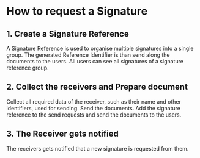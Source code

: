 # How to request a Signature

## 1. Create a Signature Reference

A Signature Reference is used to organise multiple signatures into a single group. The generated Reference Identifier is than send along the documents to the users. All users can see all signatures of a signature reference group. 

## 2. Collect the receivers and Prepare document

Collect all required data of the receiver, such as their name and other identifiers, used for sending. Send the documents. Add the signature reference to the send requests and send the documents to the users.

## 3. The Receiver gets notified

The receivers gets notified that a new signature is requested from them. 